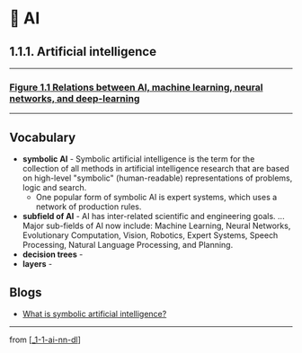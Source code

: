 # 🌱 AI

## 1.1.1. Artificial intelligence

---

### [**Figure 1.1** Relations between AI, machine learning, neural networks, and deep-learning](https://livebook.manning.com/book/deep-learning-with-javascript/chapter-1/ch01fig01)

---

## **Vocabulary**

- **symbolic AI** - Symbolic artificial intelligence is the term for the collection of all methods in artificial intelligence research that are based on high-level "symbolic" (human-readable) representations of problems, logic and search.
  - One popular form of symbolic AI is expert systems, which uses a network of production rules.
- **subfield of AI** - AI has inter-related scientific and engineering goals. ... Major sub-fields of AI now include: Machine Learning, Neural Networks, Evolutionary Computation, Vision, Robotics, Expert Systems, Speech Processing, Natural Language Processing, and Planning.
- **decision trees** -
- **layers** -

## **Blogs**

- [What is symbolic artificial intelligence?](https://bdtechtalks.com/2019/11/18/what-is-symbolic-artificial-intelligence/)

---

from [[_1-1-ai-nn-dl]]

[//begin]: # "Autogenerated link references for markdown compatibility"
[_1-1-ai-nn-dl]: _1-1-ai-nn-dl.md "🌱 AI ML NN DL"
[//end]: # "Autogenerated link references"
